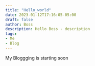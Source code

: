 ```yaml
---
title: "Hello_world"
date: 2023-01-12T17:16:05-05:00
draft: false
author: Boss
description: Hello Boss - description
tags:
- Me
- Blog
---
```

My  Bloggging is starting soon